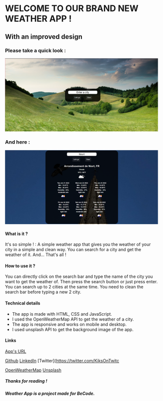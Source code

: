 # WELCOME TO OUR BRAND NEW WEATHER APP !

## **With an improved design**

### Please take a quick look :

![app design](./images/app-1.png)

### And here : 

![app design active](./images/app-2.png)

#### What is it ?

It's so simple ! : A simple weather app that gives you the weather of your city in a simple and clean way.
You can search for a city and get the weather of it. And... That's all !

#### How to use it ?

You can directly click on the search bar and type the name of the city you want to get the weather of.
Then press the search button or just press enter.
You can search up to 2 cities at the same time.
You need to clean the search bar before typing a new 2 city.

#### Technical details

- The app is made with HTML, CSS and JavaScript.
- I used the OpenWeatherMap API to get the weather of a city.
- The app is responsive and works on mobile and desktop.
- I used unsplash API to get the background image of the app.

#### Links

[App's URL](https://kiks4000.github.io/weather-app/)

[Github](https://github.com/Kiks4000)
[LinkedIn](https://www.linkedin.com/in/kevinkiks/)
[Twitter](https://twitter.com/KiksOnTwitc

[OpenWeatherMap](https://openweathermap.org/)
[Unsplash](https://unsplash.com/)

##### Thanks for reading !
##### Weather App is a project made for BeCode.
